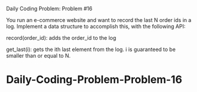Daily Coding Problem: Problem #16 



You run an e-commerce website and want to record the last N order ids in a log. Implement a data structure to accomplish this, with the following API:

record(order_id): adds the order_id to the log

get_last(i): gets the ith last element from the log. i is guaranteed to be smaller than or equal to N.
# Daily-Coding-Problem-Problem-16
